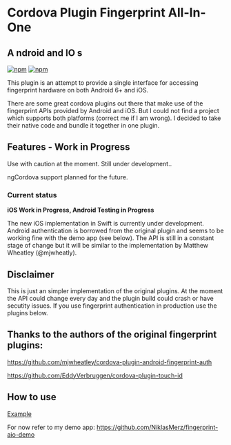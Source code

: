 # Cordova Plugin Fingerprint All-In-One
## **A** ndroid and **IO** s

[![npm](https://img.shields.io/npm/v/cordova-plugin-fingerprint-aio.svg?maxAge=2592000)](https://www.npmjs.com/package/cordova-plugin-fingerprint-aio)
[![npm](https://img.shields.io/npm/dt/cordova-plugin-fingerprint-aio.svg?maxAge=2592000)](https://www.npmjs.com/package/cordova-plugin-fingerprint-aio)


This plugin is an attempt to provide a single interface for accessing fingerprint hardware on both Android 6+ and iOS.

There are some great cordova plugins out there that make use of the fingerprint APIs provided by Android and iOS. But I could not find a project which supports both platforms (correct me if I am wrong). I decided to take their native code and bundle it together in one plugin.

## Features - Work in Progress
Use with caution at the moment. Still under development..

ngCordova support planned for the future.

### Current status

**iOS Work in Progress, Android Testing in Progress**

The new iOS implementation in Swift is currently under development. Android authentication is borrowed from the original plugin and seems to be working fine with the demo app (see below). The API is still in a constant stage of change but it will be similar to the implementation by Matthew Wheatley (@mjwheatly).

## Disclaimer
This is just an simpler implementation of the original plugins. At the moment the API could change every day and the plugin build could crash or have secutity issues. If you use fingerprint authentication in production use the plugins below.

## Thanks to the authors of the original fingerprint plugins:

https://github.com/mjwheatley/cordova-plugin-android-fingerprint-auth

https://github.com/EddyVerbruggen/cordova-plugin-touch-id

## How to use

[Example](https://github.com/NiklasMerz/fingerprint-aio-demo/blob/master/www/js/controllers.js)

For now refer to my demo app: https://github.com/NiklasMerz/fingerprint-aio-demo
